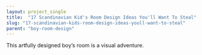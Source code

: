 ```yaml
---
layout: project_single
title:  "17 Scandinavian Kid's Room Design Ideas You'll Want To Steal"
slug: "17-scandinavian-kids-room-design-ideas-youll-want-to-steal"
parent: "boy-room-design"
---
```

This artfully designed boy’s room is a visual adventure.